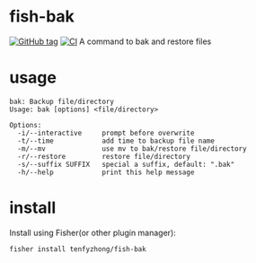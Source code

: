 # fish-bak
[![GitHub tag](https://img.shields.io/github/tag/tenfyzhong/fish-bak.svg)](https://github.com/tenfyzhong/fish-bak/tags)
[![CI](https://github.com/tenfyzhong/fish-bak/actions/workflows/test.yml/badge.svg)](https://github.com/tenfyzhong/fish-bak/actions/workflows/test.yml)
A command to bak and restore files

# usage
```
bak: Backup file/directory
Usage: bak [options] <file/directory>

Options:
  -i/--interactive     prompt before overwrite
  -t/--time            add time to backup file name
  -m/--mv              use mv to bak/restore file/directory
  -r/--restore         restore file/directory
  -s/--suffix SUFFIX   special a suffix, default: ".bak"
  -h/--help            print this help message
```

# install
Install using Fisher(or other plugin manager):
```
fisher install tenfyzhong/fish-bak
```


